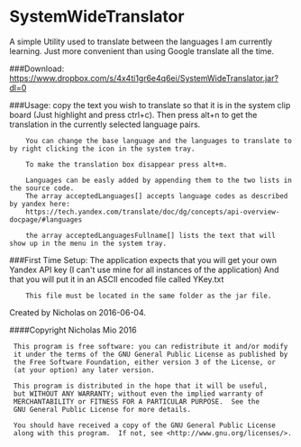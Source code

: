 # SystemWideTranslator

 A simple Utility used to translate between the languages I am currently learning.
 Just more convenient than using Google translate all the time.
 
 ###Download:
      https://www.dropbox.com/s/4x4ti1gr6e4q6ei/SystemWideTranslator.jar?dl=0

 ###Usage: 
        copy the text you wish to translate so that it is in the system clip board (Just highlight and press ctrl+c).
        Then press alt+n to get the translation in the currently selected language pairs.

        You can change the base language and the languages to translate to by right clicking the icon in the system tray.

        To make the translation box disappear press alt+m.

        Languages can be easly added by appending them to the two lists in the source code.
        The array acceptedLanguages[] accepts language codes as described by yandex here:
        https://tech.yandex.com/translate/doc/dg/concepts/api-overview-docpage/#languages

        the array acceptedLanguagesFullname[] lists the text that will show up in the menu in the system tray.

 ###First Time Setup:
        The application expects that you will get your own Yandex API key (I can't use mine for all instances of the application)
        And that you will put it in an ASCII encoded file called YKey.txt

        This file must be located in the same folder as the jar file.

 Created by Nicholas on 2016-06-04.

 ####Copyright Nicholas Mio 2016

     This program is free software: you can redistribute it and/or modify
     it under the terms of the GNU General Public License as published by
     the Free Software Foundation, either version 3 of the License, or
     (at your option) any later version.

     This program is distributed in the hope that it will be useful,
     but WITHOUT ANY WARRANTY; without even the implied warranty of
     MERCHANTABILITY or FITNESS FOR A PARTICULAR PURPOSE.  See the
     GNU General Public License for more details.

     You should have received a copy of the GNU General Public License
     along with this program.  If not, see <http://www.gnu.org/licenses/>.
